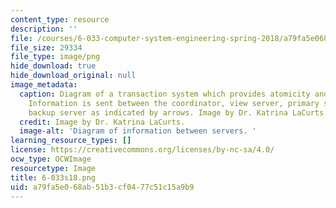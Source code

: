 ```yaml
---
content_type: resource
description: ''
file: /courses/6-033-computer-system-engineering-spring-2018/a79fa5e068ab51b3cf0477c51c15a9b9_6-033s18.png
file_size: 29334
file_type: image/png
hide_download: true
hide_download_original: null
image_metadata:
  caption: Diagram of a transaction system which provides atomicity and isolation.
    Information is sent between the coordinator, view server, primary server, and
    backup server as indicated by arrows. Image by Dr. Katrina LaCurts.
  credit: Image by Dr. Katrina LaCurts.
  image-alt: 'Diagram of information between servers. '
learning_resource_types: []
license: https://creativecommons.org/licenses/by-nc-sa/4.0/
ocw_type: OCWImage
resourcetype: Image
title: 6-033s18.png
uid: a79fa5e0-68ab-51b3-cf04-77c51c15a9b9
---
```

